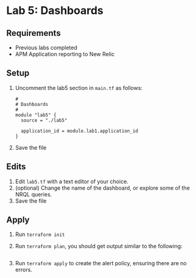 # Lab 5: Dashboards

## Requirements

* Previous labs completed
* APM Application reporting to New Relic

## Setup

1. Uncomment the lab5 section in `main.tf` as follows:

   ```
   #
   # Dashboards
   #
   module "lab5" {
     source = "./lab5"

     application_id = module.lab1.application_id
   }
   ```

1. Save the file


## Edits

1. Edit `lab5.tf` with a text editor of your choice.
1. (optional) Change the name of the dashboard, or explore some of the NRQL
   queries.
1. Save the file


## Apply

1. Run `terraform init`
1. Run `terraform plan`, you should get output similar to the following:

   ```
   ```

1. Run `terraform apply` to create the alert policy, ensuring there are no errors.
